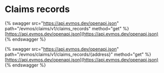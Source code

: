 # Claims records

{% swagger src="https://api.evmos.dev/openapi.json" path="/evmos/claims/v1/claims_records" method="get" %}
[https://api.evmos.dev/openapi.json](https://api.evmos.dev/openapi.json)
{% endswagger %}

{% swagger src="https://api.evmos.dev/openapi.json" path="/evmos/claims/v1/claims_records/{address}" method="get" %}
[https://api.evmos.dev/openapi.json](https://api.evmos.dev/openapi.json)
{% endswagger %}
